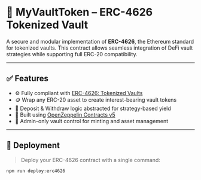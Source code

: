 # 🏦 MyVaultToken – ERC-4626 Tokenized Vault

A secure and modular implementation of **ERC-4626**, the Ethereum standard for tokenized vaults. This contract allows seamless integration of DeFi vault strategies while supporting full ERC-20 compatibility.

---

## ✅ Features

- ⚙️ Fully compliant with [ERC-4626: Tokenized Vaults](https://eips.ethereum.org/EIPS/eip-4626)
- 🪙 Wrap any ERC-20 asset to create interest-bearing vault tokens
- 🔄 Deposit & Withdraw logic abstracted for strategy-based yield
- 🧱 Built using [OpenZeppelin Contracts v5](https://docs.openzeppelin.com/contracts/5.x/)
- 👮 Admin-only vault control for minting and asset management

---

## 🚀 Deployment

> Deploy your ERC-4626 contract with a single command:

```bash
npm run deploy:erc4626